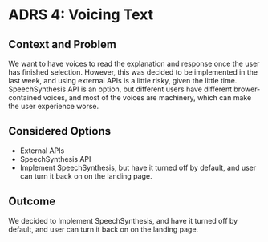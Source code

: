 # ADRS 4: Voicing Text

## Context and Problem

We want to have voices to read the explanation and response once the user has finished selection. However, this was decided to be implemented in the last week, and using external APIs is a little risky, given the little time. SpeechSynthesis API is an option, but different users have different brower-contained voices, and most of the voices are machinery, which can make the user experience worse.

## Considered Options

- External APIs
- SpeechSynthesis API
- Implement SpeechSynthesis, but have it turned off by default, and user can turn it back on on the landing page.

## Outcome

We decided to Implement SpeechSynthesis, and have it turned off by default, and user can turn it back on on the landing page.
